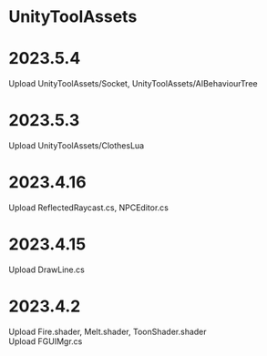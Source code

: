 # UnityToolAssets
# 2023.5.4
Upload UnityToolAssets/Socket, UnityToolAssets/AIBehaviourTree
# 2023.5.3
Upload UnityToolAssets/ClothesLua
# 2023.4.16
Upload ReflectedRaycast.cs, NPCEditor.cs
# 2023.4.15
Upload DrawLine.cs
# 2023.4.2
Upload Fire.shader, Melt.shader, ToonShader.shader 
<br>  Upload FGUIMgr.cs
